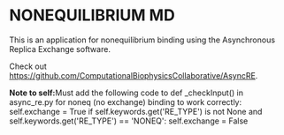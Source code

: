 # NONEQUILIBRIUM MD

This is an application for nonequilibrium binding using the Asynchronous Replica Exchange
software.

Check out https://github.com/ComputationalBiophysicsCollaborative/AsyncRE.

<b>Note to self:</b>Must add the following code to def _checkInput() in async_re.py for noneq (no exchange) binding to work correctly:
	self.exchange = True
	if self.keywords.get('RE_TYPE') is not None and self.keywords.get('RE_TYPE') == 'NONEQ':
		self.exchange = False
